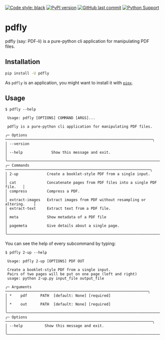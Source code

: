[![Code style: black](https://img.shields.io/badge/code%20style-black-000000.svg)](https://github.com/psf/black)
[![PyPI version](https://badge.fury.io/py/pdfly.svg)](https://pypi.org/project/pdfly/)
[![GitHub last commit](https://img.shields.io/github/last-commit/py-pdf/pdfly)](https://github.com/py-pdf/pdfly)
[![Python Support](https://img.shields.io/pypi/pyversions/pdfly.svg)](https://pypi.org/project/pdfly/)

# pdfly

pdfly (say: PDF-li) is a pure-python cli application for manipulating PDF files.

## Installation

```bash
pip install -U pdfly
```

As `pdfly` is an application, you might want to install it with [`pipx`](https://pypi.org/project/pipx/).

## Usage

```console
$ pdfly --help

 Usage: pdfly [OPTIONS] COMMAND [ARGS]...

 pdfly is a pure-python cli application for manipulating PDF files.

╭─ Options ───────────────────────────────────────────────────────────────────╮
│ --version                                                                   │
│ --help             Show this message and exit.                              │
╰─────────────────────────────────────────────────────────────────────────────╯
╭─ Commands ──────────────────────────────────────────────────────────────────╮
│ 2-up             Create a booklet-style PDF from a single input.            │
│ cat              Concatenate pages from PDF files into a single PDF file.   │
│ compress         Compress a PDF.                                            │
│ extract-images   Extract images from PDF without resampling or altering.    │
│ extract-text     Extract text from a PDF file.                              │
│ meta             Show metadata of a PDF file                                │
│ pagemeta         Give details about a single page.                          │
╰─────────────────────────────────────────────────────────────────────────────╯
```

You can see the help of every subcommand by typing:

```console
$ pdfly 2-up --help

 Usage: pdfly 2-up [OPTIONS] PDF OUT

 Create a booklet-style PDF from a single input.
 Pairs of two pages will be put on one page (left and right)
 usage: python 2-up.py input_file output_file

╭─ Arguments ─────────────────────────────────────────────────────────────────╮
│ *    pdf      PATH  [default: None] [required]                              │
│ *    out      PATH  [default: None] [required]                              │
╰─────────────────────────────────────────────────────────────────────────────╯
╭─ Options ───────────────────────────────────────────────────────────────────╮
│ --help          Show this message and exit.                                 │
╰─────────────────────────────────────────────────────────────────────────────╯
```
